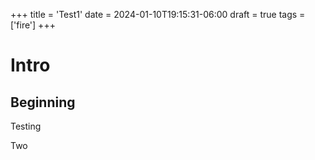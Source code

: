 +++
title = 'Test1'
date = 2024-01-10T19:15:31-06:00
draft = true
tags = ['fire']
+++

# Intro

## Beginning

Testing

Two